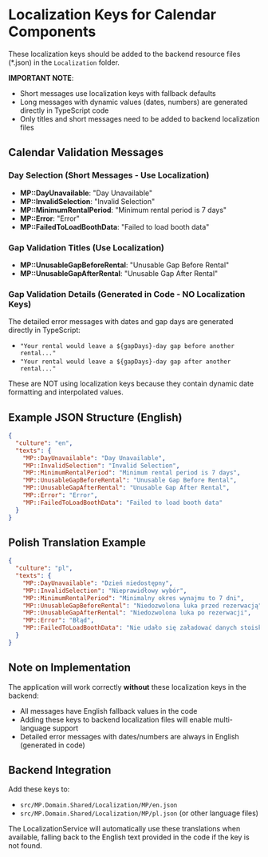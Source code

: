 # Localization Keys for Calendar Components

These localization keys should be added to the backend resource files (*.json) in the `Localization` folder.

**IMPORTANT NOTE**:
- Short messages use localization keys with fallback defaults
- Long messages with dynamic values (dates, numbers) are generated directly in TypeScript code
- Only titles and short messages need to be added to backend localization files

## Calendar Validation Messages

### Day Selection (Short Messages - Use Localization)
- **MP::DayUnavailable**: "Day Unavailable"
- **MP::InvalidSelection**: "Invalid Selection"
- **MP::MinimumRentalPeriod**: "Minimum rental period is 7 days"
- **MP::Error**: "Error"
- **MP::FailedToLoadBoothData**: "Failed to load booth data"

### Gap Validation Titles (Use Localization)
- **MP::UnusableGapBeforeRental**: "Unusable Gap Before Rental"
- **MP::UnusableGapAfterRental**: "Unusable Gap After Rental"

### Gap Validation Details (Generated in Code - NO Localization Keys)
The detailed error messages with dates and gap days are generated directly in TypeScript:
- `"Your rental would leave a ${gapDays}-day gap before another rental..."`
- `"Your rental would leave a ${gapDays}-day gap after another rental..."`

These are NOT using localization keys because they contain dynamic date formatting and interpolated values.

## Example JSON Structure (English)

```json
{
  "culture": "en",
  "texts": {
    "MP::DayUnavailable": "Day Unavailable",
    "MP::InvalidSelection": "Invalid Selection",
    "MP::MinimumRentalPeriod": "Minimum rental period is 7 days",
    "MP::UnusableGapBeforeRental": "Unusable Gap Before Rental",
    "MP::UnusableGapAfterRental": "Unusable Gap After Rental",
    "MP::Error": "Error",
    "MP::FailedToLoadBoothData": "Failed to load booth data"
  }
}
```

## Polish Translation Example

```json
{
  "culture": "pl",
  "texts": {
    "MP::DayUnavailable": "Dzień niedostępny",
    "MP::InvalidSelection": "Nieprawidłowy wybór",
    "MP::MinimumRentalPeriod": "Minimalny okres wynajmu to 7 dni",
    "MP::UnusableGapBeforeRental": "Niedozwolona luka przed rezerwacją",
    "MP::UnusableGapAfterRental": "Niedozwolona luka po rezerwacji",
    "MP::Error": "Błąd",
    "MP::FailedToLoadBoothData": "Nie udało się załadować danych stoiska"
  }
}
```

## Note on Implementation

The application will work correctly **without** these localization keys in the backend:
- All messages have English fallback values in the code
- Adding these keys to backend localization files will enable multi-language support
- Detailed error messages with dates/numbers are always in English (generated in code)

## Backend Integration

Add these keys to:
- `src/MP.Domain.Shared/Localization/MP/en.json`
- `src/MP.Domain.Shared/Localization/MP/pl.json` (or other language files)

The LocalizationService will automatically use these translations when available, falling back to the English text provided in the code if the key is not found.
